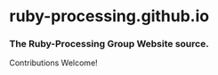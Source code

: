 # ruby-processing.github.io

### The Ruby-Processing Group Website source. ###

Contributions Welcome!
